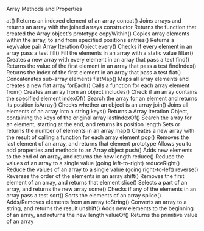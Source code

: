 Array Methods and Properties  

at() 		Returns an indexed element of an array
concat() 	Joins arrays and returns an array with the joined arrays
constructor 	Returns the function that created the Array object's prototype
copyWithin() 	Copies array elements within the array, to and from specified positions
entries() 	Returns a key/value pair Array Iteration Object
every() 	Checks if every element in an array pass a test
fill() 		Fill the elements in an array with a static value
filter() 	Creates a new array with every element in an array that pass a test
find() 		Returns the value of the first element in an array that pass a test
findIndex() 	Returns the index of the first element in an array that pass a test
flat() 		Concatenates sub-array elements
flatMap() 	Maps all array elements and creates a new flat array
forEach() 	Calls a function for each array element
from() 		Creates an array from an object
includes() 	Check if an array contains the specified element
indexOf() 	Search the array for an element and returns its position
isArray() 	Checks whether an object is an array
join() 		Joins all elements of an array into a string
keys() 		Returns a Array Iteration Object, containing the keys of the original array
lastIndexOf() 	Search the array for an element, starting at the end, and returns its position
length 		Sets or returns the number of elements in an array
map() 		Creates a new array with the result of calling a function for each array element
pop() 		Removes the last element of an array, and returns that element
prototype 	Allows you to add properties and methods to an Array object
push() 		Adds new elements to the end of an array, and returns the new length
reduce() 	Reduce the values of an array to a single value (going left-to-right)
reduceRight() 	Reduce the values of an array to a single value (going right-to-left)
reverse() 	Reverses the order of the elements in an array
shift() 	Removes the first element of an array, and returns that element
slice() 	Selects a part of an array, and returns the new array
some() 		Checks if any of the elements in an array pass a test
sort() 		Sorts the elements of an array
splice() 	Adds/Removes elements from an array
toString() 	Converts an array to a string, and returns the result
unshift() 	Adds new elements to the beginning of an array, and returns the new length
valueOf() 	Returns the primitive value of an array
